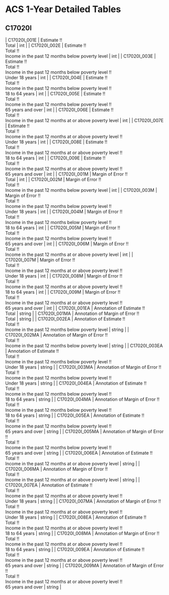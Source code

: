 # ACS 1-Year Detailed Tables

## C17020I

| C17020I_001E | Estimate !!<br>Total | int |
| C17020I_002E | Estimate !!<br>Total !!<br>Income in the past 12 months below poverty level | int |
| C17020I_003E | Estimate !!<br>Total !!<br>Income in the past 12 months below poverty level !!<br>Under 18 years | int |
| C17020I_004E | Estimate !!<br>Total !!<br>Income in the past 12 months below poverty level !!<br>18 to 64 years | int |
| C17020I_005E | Estimate !!<br>Total !!<br>Income in the past 12 months below poverty level !!<br>65 years and over | int |
| C17020I_006E | Estimate !!<br>Total !!<br>Income in the past 12 months at or above poverty level | int |
| C17020I_007E | Estimate !!<br>Total !!<br>Income in the past 12 months at or above poverty level !!<br>Under 18 years | int |
| C17020I_008E | Estimate !!<br>Total !!<br>Income in the past 12 months at or above poverty level !!<br>18 to 64 years | int |
| C17020I_009E | Estimate !!<br>Total !!<br>Income in the past 12 months at or above poverty level !!<br>65 years and over | int |
| C17020I_001M | Margin of Error !!<br>Total | int |
| C17020I_002M | Margin of Error !!<br>Total !!<br>Income in the past 12 months below poverty level | int |
| C17020I_003M | Margin of Error !!<br>Total !!<br>Income in the past 12 months below poverty level !!<br>Under 18 years | int |
| C17020I_004M | Margin of Error !!<br>Total !!<br>Income in the past 12 months below poverty level !!<br>18 to 64 years | int |
| C17020I_005M | Margin of Error !!<br>Total !!<br>Income in the past 12 months below poverty level !!<br>65 years and over | int |
| C17020I_006M | Margin of Error !!<br>Total !!<br>Income in the past 12 months at or above poverty level | int |
| C17020I_007M | Margin of Error !!<br>Total !!<br>Income in the past 12 months at or above poverty level !!<br>Under 18 years | int |
| C17020I_008M | Margin of Error !!<br>Total !!<br>Income in the past 12 months at or above poverty level !!<br>18 to 64 years | int |
| C17020I_009M | Margin of Error !!<br>Total !!<br>Income in the past 12 months at or above poverty level !!<br>65 years and over | int |
| C17020I_001EA | Annotation of Estimate !!<br>Total | string |
| C17020I_001MA | Annotation of Margin of Error !!<br>Total | string |
| C17020I_002EA | Annotation of Estimate !!<br>Total !!<br>Income in the past 12 months below poverty level | string |
| C17020I_002MA | Annotation of Margin of Error !!<br>Total !!<br>Income in the past 12 months below poverty level | string |
| C17020I_003EA | Annotation of Estimate !!<br>Total !!<br>Income in the past 12 months below poverty level !!<br>Under 18 years | string |
| C17020I_003MA | Annotation of Margin of Error !!<br>Total !!<br>Income in the past 12 months below poverty level !!<br>Under 18 years | string |
| C17020I_004EA | Annotation of Estimate !!<br>Total !!<br>Income in the past 12 months below poverty level !!<br>18 to 64 years | string |
| C17020I_004MA | Annotation of Margin of Error !!<br>Total !!<br>Income in the past 12 months below poverty level !!<br>18 to 64 years | string |
| C17020I_005EA | Annotation of Estimate !!<br>Total !!<br>Income in the past 12 months below poverty level !!<br>65 years and over | string |
| C17020I_005MA | Annotation of Margin of Error !!<br>Total !!<br>Income in the past 12 months below poverty level !!<br>65 years and over | string |
| C17020I_006EA | Annotation of Estimate !!<br>Total !!<br>Income in the past 12 months at or above poverty level | string |
| C17020I_006MA | Annotation of Margin of Error !!<br>Total !!<br>Income in the past 12 months at or above poverty level | string |
| C17020I_007EA | Annotation of Estimate !!<br>Total !!<br>Income in the past 12 months at or above poverty level !!<br>Under 18 years | string |
| C17020I_007MA | Annotation of Margin of Error !!<br>Total !!<br>Income in the past 12 months at or above poverty level !!<br>Under 18 years | string |
| C17020I_008EA | Annotation of Estimate !!<br>Total !!<br>Income in the past 12 months at or above poverty level !!<br>18 to 64 years | string |
| C17020I_008MA | Annotation of Margin of Error !!<br>Total !!<br>Income in the past 12 months at or above poverty level !!<br>18 to 64 years | string |
| C17020I_009EA | Annotation of Estimate !!<br>Total !!<br>Income in the past 12 months at or above poverty level !!<br>65 years and over | string |
| C17020I_009MA | Annotation of Margin of Error !!<br>Total !!<br>Income in the past 12 months at or above poverty level !!<br>65 years and over | string |

